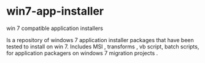 win7-app-installer
==================

win 7 compatible application installers

Is a repository of windows 7 application installer packages that have been tested to install on win 7.
Includes MSI , transforms , vb script, batch scripts, for application packagers on windows 7 migration projects .
